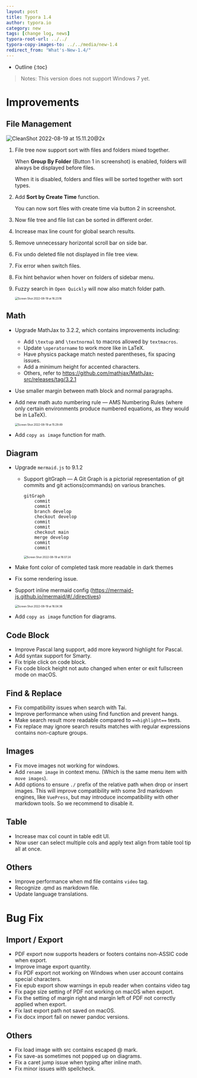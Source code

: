 ```yaml
---
layout: post
title: Typora 1.4
author: typora.io
category: new
tags: [change log, news]
typora-root-url: ../../
typora-copy-images-to: ../../media/new-1.4
redirect_from: "What's-New-1.4/"
---
```


* Outline
{:toc}

> Notes: This version does not support Windows 7 yet. 

# Improvements

## File Management

![CleanShot 2022-08-19 at 15.11.20@2x](/media/new-1.4/CleanShot%202022-08-19%20at%2015.11.20@2x.png)

1. File tree now support sort with files and folders mixed together. 

   When **Group By Folder** (Button 1 in screenshot) is enabled, folders will always be displayed before files.

   When it is disabled, folders and files will be sorted together with sort types.

2. Add **Sort by Create Time** function. 

   You can now sort files with create time via button 2 in screenshot.

3. Now file tree and file list can be sorted in different order.

4. Increase max line count for global search results.

5. Remove unnecessary horizontal scroll bar on side bar. 

6. Fix undo deleted file not displayed in file tree view.

7. Fix error when switch files.

8. Fix hint behavior when hover on folders of sidebar menu.

9. Fuzzy search in `Open Quickly` will now also match folder path.

   <img src="/media/new-1.4/Screen%20Shot%202022-08-19%20at%2016.23.16.png" alt="Screen Shot 2022-08-19 at 16.23.16" style="zoom:50%;" />

## Math

- Upgrade MathJax to 3.2.2, which contains improvements including:

  - Add `\textup` and `\textnormal` to macros allowed by `textmacros`. 
  - Update `\operatorname` to work more like in LaTeX.
  - Have physics package match nested parentheses, fix spacing issues. 
  - Add a minimum height for accented characters.
  - Others, refer to <https://github.com/mathjax/MathJax-src/releases/tag/3.2.1>

- Use smaller margin between math block and normal paragraphs.

- Add new math auto numbering rule — AMS Numbering Rules (where only certain environments produce numbered equations, as they would be in LaTeX).

  <img src="/media/new-1.4/Screen%20Shot%202022-08-19%20at%2015.29.49.png" alt="Screen Shot 2022-08-19 at 15.29.49" style="zoom:50%;" />

- Add `copy as image` function for math.

## Diagram

- Upgrade `mermaid.js` to 9.1.2

  - Support gitGraph — A Git Graph is a pictorial representation of git commits and git actions(commands) on various branches.

    ```
    gitGraph
        commit
        commit
        branch develop
        checkout develop
        commit
        commit
        checkout main
        merge develop
        commit
        commit
    ```

    

    <img src="/media/new-1.4/Screen%20Shot%202022-08-19%20at%2016.07.24.png" alt="Screen Shot 2022-08-19 at 16.07.24" style="zoom:50%;" />

- Make font color of completed task more readable in dark themes

- Fix some rendering issue. 

- Support inline mermaid config (<https://mermaid-js.github.io/mermaid/#/./directives>)

  <img src="/media/new-1.4/Screen%20Shot%202022-08-19%20at%2016.04.36.png" alt="Screen Shot 2022-08-19 at 16.04.36" style="zoom:50%;" />

- Add `copy as image` function for diagrams.

## Code Block

- Improve Pascal lang support, add more keyword highlight for Pascal.
- Add syntax support for Smarty.
- Fix triple click on code block.
- Fix code block height not auto changed when enter or exit fullscreen mode on macOS.

## Find & Replace

- Fix compatibility issues when search with Tai.
- Improve performance when using find function and prevent hangs.
- Make search result more readable compared to `==highlight==` texts.
- Fix replace may ignore search results matches with regular expressions contains non-capture groups.

## Images

- Fix move images not working for windows.
- Add `rename image` in context menu. (Which is the same menu item with `move images`).
- Add options to ensure `./` prefix of the relative path when drop or insert images. This will improve compatibility with some 3rd markdown engines, like `VuePress`, but may introduce incompatibility with other markdown tools. So we recommend to disable it.

## Table

- Increase max col count in table edit UI.
- Now user can select multiple cols and apply text align from table tool tip all at once.

## Others

- Improve performance when md file contains `video` tag.
- Recognize .qmd as markdown file.
- Update language translations.

# Bug Fix

## Import / Export

- PDF export now supports headers or footers contains non-ASSIC code when export.
- Improve image export quantity.
- Fix PDF export not working on Windows when user account contains special characters.
- Fix epub export show warnings in epub reader when contains video tag
- Fix page size setting of PDF not working on macOS when export.
- Fix the setting of margin right and margin left of PDF not correctly applied when export.
- Fix last export path not saved on macOS.
- Fix docx import fail on newer pandoc versions.

## Others

- Fix load image with src contains escaped @ mark.
- Fix save-as sometimes not popped up on diagrams.
- Fix a caret jump issue when typing after inline math.
- Fix minor issues with spellcheck.
